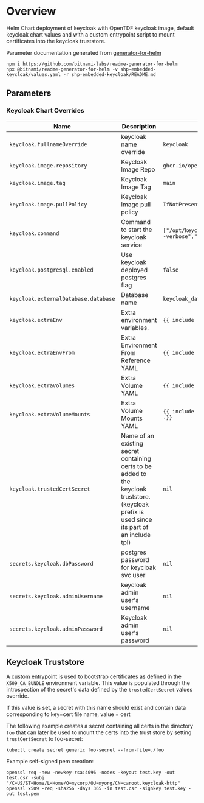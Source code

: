 # Overview
Helm Chart deployment of keycloak with OpenTDF keycloak image, default keycloak chart values and with a custom entrypoint
script to mount certificates into the keycloak truststore.

Parameter documentation generated from [generator-for-helm](https://github.com/bitnami-labs/readme-generator-for-helm)
```shell
npm i https://github.com/bitnami-labs/readme-generator-for-helm
npx @bitnami/readme-generator-for-helm -v shp-embedded-keycloak/values.yaml -r shp-embedded-keycloak/README.md
```

## Parameters

### Keycloak Chart Overrides

| Name                                 | Description                                                                                                                                    | Value                                                                          |
| ------------------------------------ | ---------------------------------------------------------------------------------------------------------------------------------------------- | ------------------------------------------------------------------------------ |
| `keycloak.fullnameOverride`          | keycloak name override                                                                                                                         | `keycloak`                                                                     |
| `keycloak.image.repository`          | Keycloak Image Repo                                                                                                                            | `ghcr.io/opentdf/keycloak`                                                     |
| `keycloak.image.tag`                 | Keycloak Image Tag                                                                                                                             | `main`                                                                         |
| `keycloak.image.pullPolicy`          | Keycloak Image pull policy                                                                                                                     | `IfNotPresent`                                                                 |
| `keycloak.command`                   | Command to start the keycloak service                                                                                                          | `["/opt/keycloak/custom_bin/kc_custom_entrypoint.sh","--verbose","start-dev"]` |
| `keycloak.postgresql.enabled`        | Use keycloak deployed postgres flag                                                                                                            | `false`                                                                        |
| `keycloak.externalDatabase.database` | Database name                                                                                                                                  | `keycloak_database`                                                            |
| `keycloak.extraEnv`                  | Extra environment variables.                                                                                                                   | `{{ include "shp.embedded.keycloak.extraEnv" . }}`                             |
| `keycloak.extraEnvFrom`              | Extra Environment From Reference YAML                                                                                                          | `{{ include "shp.embedded.keycloak.extraEnvFrom" . }}`                         |
| `keycloak.extraVolumes`              | Extra Volume YAML                                                                                                                              | `{{ include "shp.embedded.keycloak.extraVolumes" . }}`                         |
| `keycloak.extraVolumeMounts`         | Extra Volume Mounts YAML                                                                                                                       | `{{ include "shp.embedded.keycloak.extraVolumeMounts" .}}`                     |
| `keycloak.trustedCertSecret`         | Name of an existing secret containing certs to be added to the keycloak truststore. (keycloak prefix is used since its part of an include tpl) | `nil`                                                                          |
| `secrets.keycloak.dbPassword`        | postgres password for keycloak svc user                                                                                                        | `nil`                                                                          |
| `secrets.keycloak.adminUsername`     | keycloak admin user's username                                                                                                                 | `nil`                                                                          |
| `secrets.keycloak.adminPassword`     | Keycloak admin user's password                                                                                                                 | `nil`                                                                          |

## Keycloak Truststore
[A custom entrypoint](./kc_custom_entrypoint.sh) is used to bootstrap certificates as defined in the `X509_CA_BUNDLE`
environment variable.  This value is populated through the introspection of the secret's data defined by the `trustedCertSecret` values override.

If this value is set, a secret with this name should exist and contain data corresponding to key=cert file name, value = cert

The following example creates a secret containing all certs in the directory `foo` that
can later be used to mount the certs into the trust store by setting `trustCertSecret` to foo-secret:

```shell
kubectl create secret generic foo-secret --from-file=./foo
```

Example self-signed pem creation:
```shell
openssl req -new -newkey rsa:4096 -nodes -keyout test.key -out test.csr -subj "/C=US/ST=Home/L=Home/O=mycorp/OU=myorg/CN=caroot.keycloak-http"
openssl x509 -req -sha256 -days 365 -in test.csr -signkey test.key -out test.pem
```